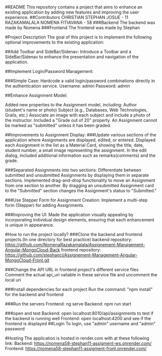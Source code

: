 #README
This repository contains a project that aims to enhance an existing application by adding new features and improving the user experience.
##Contributors
CHRISTIAN STEPHAN JOSUE - 11
RAZAKAMALALA NOMENA FITIAVANA - 58
###Backend
The backend was made by Nomena
###Frontend
The frontend was made by Stephan

#Project Description
The goal of this project is to implement the following optional improvements to the existing application:

##Add Toolbar and SideBar/Sidenav: Introduce a Toolbar and a SideBar/Sidenav to enhance the presentation and navigation of the application.

##Implement Login/Password Management:

###Simple Case: 
Hardcode a valid login/password combinations directly in the authentication service.
Username: admin
Password: admin

##Enhance Assignment Model:

Added new properties to the Assignment model, including:
Author (student's name or photo)
Subject (e.g., Databases, Web Technologies, Grails, etc.)
Associate an image with each subject and include a photo of the instructor.
Included a "Grade out of 20" property. An Assignment cannot be marked as "submitted" unless it has been graded.

##Improvements to Assignment Display:
###Update various sections of the application where Assignments are displayed, edited, or entered.
Displayed each Assignment in the list as a Material Card, showing the title, date, student number, a small image representing the assignment.
In the edit dialog, included additional information such as remarks(comments) and the grade.

###Separated Assignments into two sections:
Differentiate between submitted and unsubmitted Assignments by displaying them in separate sections.
Implemented drag-and-drop functionality to move an Assignment from one section to another. By dragging an unsubmitted Assignment card to the "Submitted" section changes the Assignment's status to "Submitted."

###Use Stepper Form for Assignment Creation:
Implement a multi-step form (Stepper) for adding Assignments.

###Improving the UI:
Made the application visually appealing by incorporating individual design elements, ensuring that each enhancement is unique in appearance.


#How to run the project locally?
###Clone the backend and frontend projects.(In one directory for best practice)
backend repository: https://github.com/NomenaRazakamalala/Assignement-Management-Angular-MongoCloud-Back
frontend repository: https://github.com/stephancj/Assignement-Management-Angular-MongoCloud-Front.git

###Change the API URL in frontend project's different service files
Comment the actual api_uri valiable in these service file and uncomment the local uri

###Install dependencies for each project
Run the command: "npm install" for the backend and frontend

###Run the servers
Frontend: ng serve
Backend: npm run start

###open and test 
Backend: open localhost:8010/api/assignments to test if the backend is running well
Frontend: open localhost:4200 and see if the frontend is displayed
##Login
To login, use "admin" username and "admin" password


#Hosting
The application is hosted in render.com with at these following link:
Backend: https://nomena58-stephan11-assigment-ws.onrender.com/
Frontend: https://nomena58-stephan11-assigment-front.onrender.com/
